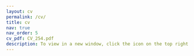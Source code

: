 ```yaml
---
layout: cv
permalink: /cv/
title: cv
nav: true
nav_order: 5
cv_pdf: CV_254.pdf
description: To view in a new window, click the icon on the top right
---
```

